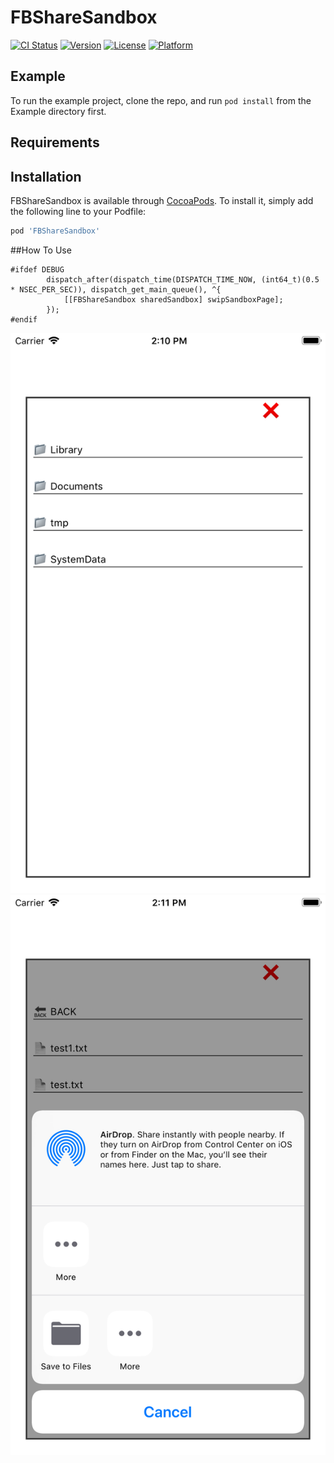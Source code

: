 # FBShareSandbox

[![CI Status](https://img.shields.io/travis/zhangxueyang/FBShareSandbox.svg?style=flat)](https://travis-ci.org/zhangxueyang/FBShareSandbox)
[![Version](https://img.shields.io/cocoapods/v/FBShareSandbox.svg?style=flat)](https://cocoapods.org/pods/FBShareSandbox)
[![License](https://img.shields.io/cocoapods/l/FBShareSandbox.svg?style=flat)](https://cocoapods.org/pods/FBShareSandbox)
[![Platform](https://img.shields.io/cocoapods/p/FBShareSandbox.svg?style=flat)](https://cocoapods.org/pods/FBShareSandbox)

## Example

To run the example project, clone the repo, and run `pod install` from the Example directory first.

## Requirements

## Installation

FBShareSandbox is available through [CocoaPods](https://cocoapods.org). To install
it, simply add the following line to your Podfile:

```ruby
pod 'FBShareSandbox'
```
##How To Use
```
#ifdef DEBUG
        dispatch_after(dispatch_time(DISPATCH_TIME_NOW, (int64_t)(0.5 * NSEC_PER_SEC)), dispatch_get_main_queue(), ^{
            [[FBShareSandbox sharedSandbox] swipSandboxPage];
        });
#endif
```

![Image text](https://github.com/zhangxueyang/FBShareSandbox/blob/master/Images/Simulator%20Screen%20Shot%20-%20iPhone%208%20Plus%20-%202018-04-28%20at%2014.10.42.png)
![Image text](https://github.com/zhangxueyang/FBShareSandbox/blob/master/Images/Simulator%20Screen%20Shot%20-%20iPhone%208%20Plus%20-%202018-04-28%20at%2014.11.04.png)

